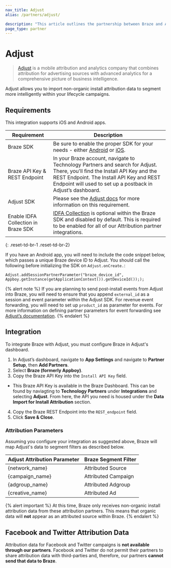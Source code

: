```yaml
---
nav_title: Adjust
alias: /partners/adjust/

description: "This article outlines the partnership between Braze and Adjust, a mobile attribution and analytics company that combines attribution for advertising sources."
page_type: partner
---
```


# Adjust

> [Adjust](https://www.adjust.com/) is a mobile attribution and analytics company that combines attribution for advertising sources with advanced analytics for a comprehensive picture of business intelligence.

Adjust allows you to import non-organic install attribution data to segment more intelligently within your lifecycle campaigns.

## Requirements

This integration supports iOS and Android apps.

| Requirement | Description |
|---|---|
| Braze SDK | Be sure to enable the proper SDK for your needs - either [Android]({{site.baseurl}}/developer_guide/platform_integration_guides/android/initial_sdk_setup/android_sdk_integration/) or [iOS]({{site.baseurl}}/developer_guide/platform_integration_guides/ios/initial_sdk_setup/).|
| Braze API Key & REST Endpoint | In your Braze account, navigate to Technology Partners and search for Adjust. There, you'll find the Install API Key and the REST Endpoint. The Install API Key and REST Endpoint will used to set up a postback in Adjust’s dashboard. |
| Adjust SDK | Please see the [Adjust docs](https://docs.adjust.com/en/getting-started/#integrate-the-adjust-sdk) for more information on this requirement. |
| Enable IDFA Collection in Braze SDK | [IDFA Collection]({{site.baseurl}}/developer_guide/platform_integration_guides/ios/initial_sdk_setup/optional_idfa_collection/#optional-idfa-collection) is optional within the Braze SDK and disabled by default. This is required to be enabled for all of our Attribution partner integrations. |
{: .reset-td-br-1 .reset-td-br-2}

If you have an Android app, you will need to include the code snippet below, which passes a unique Braze device ID to Adjust. You should call the following before initializing the SDK on `Adjust.onCreate.`:

```
Adjust.addSessionPartnerParameter("braze_device_id", Appboy.getInstance(getApplicationContext()).getDeviceId()););
```

{% alert note %}
If you are planning to send post-install events from Adjust into Braze, you will need to ensure that you append `external_id` as a session and event parameter within the Adjust SDK. For revenue event forwarding, you will need to set up `product_id` as parameter for events. For more information on defining partner parameters for event forwarding see [Adjust’s documentation](https://github.com/adjust/sdks).
{% endalert %}

## Integration

To integrate Braze with Adjust, you must configure Braze in Adjust's dashboard.

1. In Adjust’s dashboard, navigate to __App Settings__ and navigate to __Partner Setup__, then __Add Partners__.
2. Select __Braze (formerly Appboy)__.
3. Copy the Braze API Key into the `Install API Key` field.
- This Braze API Key is available in the Braze Dashboard. This can be found by naviagting to __Technology Partners__ under __Integrations__ and selecting __Adjust__. From here, the API you need is housed under the __Data Import for Install Attribution__ section.
4. Copy the Braze REST Endpoint into the `REST_endpoint` field.
5. Click __Save & Close__.



### Attribution Parameters

Assuming you configure your integration as suggested above, Braze will map Adjust's data to segment filters as described below.

| Adjust Attribution Parameter | Braze Segment Filter |
| --- | --- |
| {network_name} | Attributed Source |
| {campaign_name} | Attributed Campaign |
| {adgroup_name} | Attributed Adgroup |
| {creative_name} | Attributed Ad |


{% alert important %}
  At this time, Braze only receives non-organic install attribution data from these attribution partners. This means that organic data will **not** appear as an attributed source within Braze.
{% endalert %}

## Facebook and Twitter Attribution Data

Attribution data for Facebook and Twitter campaigns is __not available through our partners__. Facebook and Twitter do not permit their partners to share attribution data with third-parties and, therefore, our partners __cannot send that data to Braze__.
